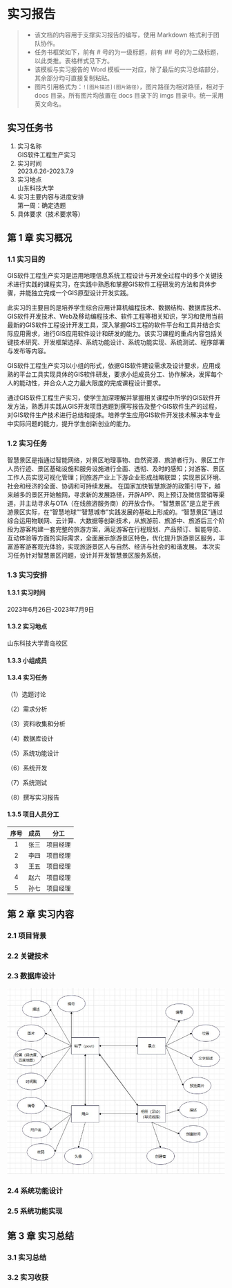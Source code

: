 # 实习报告
> - 该文档的内容用于支撑实习报告的编写，使用 Markdown 格式利于团队协作。
> - 任务书框架如下，前有 # 号的为一级标题，前有 ## 号的为二级标题，以此类推。表格样式见下方。
> - 该模板与实习报告的 Word 模板一一对应，除了最后的实习总结部分，其余部分均可直接复制粘贴。
> - 图片引用格式为：`![图片描述](图片路径)`，图片路径为相对路径，相对于 docs 目录。所有图片均放置在 docs 目录下的 imgs 目录中。统一采用英文命名。

## 实习任务书
1. 实习名称            
   GIS软件工程生产实习    
2. 实习时间            
   2023.6.26-2023.7.9      
3. 实习地点            
   山东科技大学                 
4. 实习主要内容与进度安排            
   第一周：确定选题                              
5. 具体要求（技术要求等）            

## 第 1 章 实习概况

### 1.1 实习目的
GIS软件工程生产实习是运用地理信息系统工程设计与开发全过程中的多个关键技术进行实践的课程实习，在实践中熟悉和掌握GIS软件工程研发的方法和具体步骤，并能独立完成一个GIS原型设计开发实践。

此实习的主要目的是培养学生综合应用计算机编程技术、数据结构、数据库技术、GIS软件开发技术、Web及移动编程技术、软件工程等相关知识，学习和使用当前最新的GIS软件工程设计开发工具，深入掌握GIS工程的软件平台和工具并结合实际应用需求，进行GIS应用软件设计和研发的能力。该实习课程的重点内容包括关键技术研究、开发框架选择、系统功能设计、系统功能实现、系统测试、程序部署与发布等内容。

GIS软件工程生产实习以小组的形式，依据GIS软件建设需求及设计要求，应用成熟的平台工具实现具体的GIS软件研发，要求小组成员分工、协作解决，发挥每个人的能动性，并合众人之力最大限度的完成课程设计要求。

通过GIS软件工程生产实习，使学生加深理解并掌握相关课程中所学的GIS软件开发方法，熟悉并实践从GIS开发项目选题到撰写报告及整个GIS软件生产的过程，对GIS软件生产技术进行总结和提炼。培养学生应用GIS软件开发技术解决本专业中实际问题的能力，提升学生创新创业的能力。

### 1.2 实习任务
智慧景区是指通过智能网络，对景区地理事物、自然资源、旅游者行为、景区工作人员行迹、景区基础设施和服务设施进行全面、透彻、及时的感知；对游客、景区工作人员实现可视化管理；同旅游产业上下游企业形成战略联盟；实现景区环境、社会和经济的全面、协调和可持续发展。
在国家加快智慧旅游的政策引导下，越来越多的景区开始触网，寻求新的发展路径，开辟APP、网上预订及微信营销等渠道，并主动寻求与OTA（在线旅游服务商）的开放合作。
“智慧景区”是立足于旅游景区实际，在“智慧地球”“智慧城市”实践发展的基础上形成的。“智慧景区”通过综合运用物联网、云计算、大数据等创新技术，从旅游前、旅游中、旅游后三个阶段为游客构建一套完整的旅游方案，满足游客在行程规划、产品预订、智能导览、互动体验等方面的实际需求，全面展示旅游景区特色，优化提升旅游景区服务，丰富游客游客观光体验，实现旅游景区人与自然、经济与社会的和谐发展。
本次实习任务针对智慧景区问题，设计并开发智慧景区服务系统，

### 1.3 实习安排
#### 1.3.1 实习时间
2023年6月26日-2023年7月9日
#### 1.3.2 实习地点
山东科技大学青岛校区
#### 1.3.3 小组成员

#### 1.3.4 实习任务
（1）选题讨论

（2）需求分析

（3）资料收集和分析

（4）数据库设计

（5）系统功能设计

（6）系统开发

（7）系统测试 

（8）撰写实习报告 
#### 1.3.5 项目人员分工
|序号|成员|分工|
|:---:|:---:|:---:|
|1|张三|项目经理|
|2|李四|项目经理|
|3|王五|项目经理|
|4|赵六|项目经理|
|5|孙七|项目经理|

## 第 2 章 实习内容
### 2.1 项目背景
### 2.2 关键技术
### 2.3 数据库设计
![数据库设计](./imgs/ER.JPG)
### 2.4 系统功能设计
### 2.5 系统功能实现
## 第 3 章 实习总结                                
### 3.1 实习总结
### 3.2 实习收获

